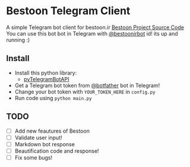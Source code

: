 # Bestoon Telegram Client
A simple Telegram bot client for bestoon.ir [Bestoon Project Source Code](https://github.com/jadijadi/bestoon)
You can use this bot bot in Telegram with [@bestoonirbot](https://telegram.me/bestoonirbot) id! its up and running :) 

## Install
* Install this python library:
	* [pyTelegramBotAPI](https://github.com/eternnoir/pyTelegramBotAPI)
* Get a Telegram bot token from [@botfather](https://telegram.me/BotFather) bot in Telegram!
* Change your bot token with `YOUR_TOKEN_HERE` in `config.py`
* Run code using `python main.py`

## TODO 
- [ ] Add new feautures of Bestoon
- [ ] Validate user input!
- [ ] Markdown bot response
- [ ] Beautification code and response!
- [ ] Fix some bugs! 
